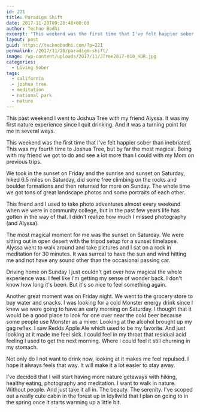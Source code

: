 ```yaml
---
id: 221
title: Paradigm Shift
date: 2017-11-20T09:20:48+00:00
author: Techno Bodhi
excerpt: "This weekend was the first time that I've felt happier sober than inebriated. This was my fourth time to Joshua Tree, but by far the most magical. Being with my friend we got to do and see a lot more than I could with my Mom on previous trips."
layout: post
guid: https://technobodhi.com/?p=221
permalink: /2017/11/20/paradigm-shift/
image: /wp-content/uploads/2017/11/JTree2017-010_HDR.jpg
categories:
  - Living Sober
tags:
  - california
  - joshua tree
  - meditation
  - national park
  - nature
---
```

This past weekend I went to Joshua Tree with my friend Alyssa. It was my first nature experience since I quit drinking. And it was a turning point for me in several ways.

This weekend was the first time that I've felt happier sober than inebriated. This was my fourth time to Joshua Tree, but by far the most magical. Being with my friend we got to do and see a lot more than I could with my Mom on previous trips.

We took in the sunset on Friday and the sunrise and sunset on Saturday, hiked 6.5 miles on Saturday, did some free climbing on the rocks and boulder formations and then returned for more on Sunday. The whole time we got tons of great landscape photos and some portraits of each other.

This friend and I used to take photo adventures almost every weekend when we were in community college, but in the past few years life has gotten in the way of that. I didn't realize how much I missed photography (and Alyssa).

The most magical moment for me was the sunset on Saturday. We were sitting out in open desert with the tripod setup for a sunset timelapse. Alyssa went to walk around and take pictures and I sat on a rock in meditation for 30 minutes. It was surreal to have the sun and wind hitting me and not have any sound other than the occasional passing car.

Driving home on Sunday I just couldn't get over how magical the whole experience was. I feel like I'm getting my sense of wonder back. I don't know how long it's been. But it's so nice to feel something again.

Another great moment was on Friday night. We went to the grocery store to buy water and snacks. I was looking for a cold Monster energy drink since I knew we were going to have an early morning on Saturday. I thought that it would be a good place to look for one over near the cold beer because some people use Monster as a mixer. Looking at the alcohol brought up my gag reflex. I saw Redds Apple Ale which used to be my favorite. And just looking at it made me feel sick. I could feel in my throat that residual acid feeling I used to get the next morning. Where I could feel it still churning in my stomach.

Not only do I not want to drink now, looking at it makes me feel repulsed. I hope it always feels that way. It will make it a lot easier to stay away.

I've decided that I will start having more nature getaways with hiking, healthy eating, photography and meditation. I want to walk in nature. Without people. And just take it all in. The beauty. The serenity. I've scoped out a really cute cabin in the forest up in Idyllwild that I plan on going to in the spring once it starts warming up a little bit.